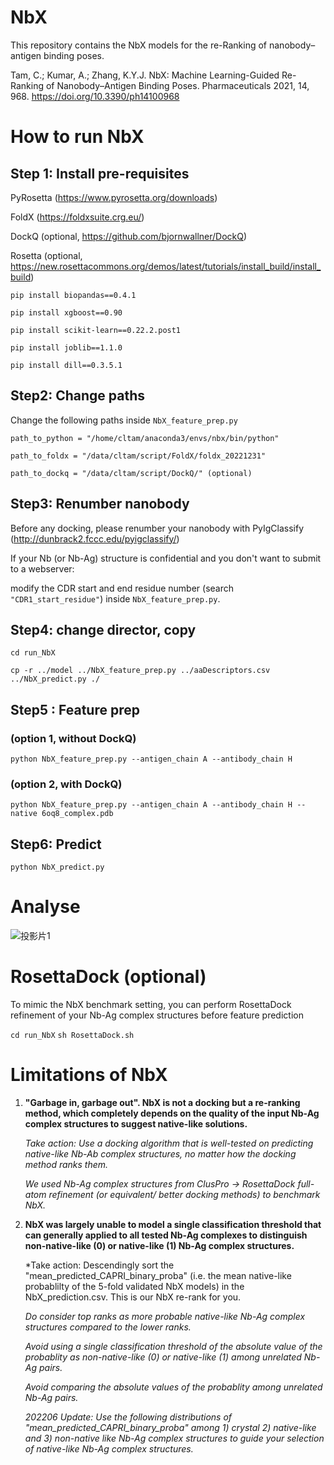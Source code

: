 # NbX
This repository contains the NbX models for the re-Ranking of nanobody–antigen binding poses.

Tam, C.; Kumar, A.; Zhang, K.Y.J. NbX: Machine Learning-Guided Re-Ranking of Nanobody–Antigen Binding Poses. Pharmaceuticals 2021, 14, 968. https://doi.org/10.3390/ph14100968

# How to run NbX

## Step 1: Install pre-requisites

PyRosetta (https://www.pyrosetta.org/downloads)

FoldX (https://foldxsuite.crg.eu/)

DockQ (optional, https://github.com/bjornwallner/DockQ)

Rosetta (optional, https://new.rosettacommons.org/demos/latest/tutorials/install_build/install_build)

`pip install biopandas==0.4.1`

`pip install xgboost==0.90`

`pip install scikit-learn==0.22.2.post1`

`pip install joblib==1.1.0`

`pip install dill==0.3.5.1`

## Step2: Change paths

Change the following paths inside `NbX_feature_prep.py`

`path_to_python = "/home/cltam/anaconda3/envs/nbx/bin/python"`

`path_to_foldx = "/data/cltam/script/FoldX/foldx_20221231"`

`path_to_dockq = "/data/cltam/script/DockQ/" (optional)`


## Step3: Renumber nanobody
Before any docking, please renumber your nanobody with PyIgClassify (http://dunbrack2.fccc.edu/pyigclassify/)

If your Nb (or Nb-Ag) structure is confidential and you don't want to submit to a webserver: 

modify the CDR start and end residue number (search `"CDR1_start_residue"`) inside `NbX_feature_prep.py`.


## Step4: change director, copy

`cd run_NbX`

`cp -r ../model ../NbX_feature_prep.py ../aaDescriptors.csv ../NbX_predict.py ./`


## Step5 : Feature prep

### (option 1,  without DockQ)

`python NbX_feature_prep.py --antigen_chain A --antibody_chain H`

### (option 2,  with DockQ)

`python NbX_feature_prep.py --antigen_chain A --antibody_chain H --native 6oq8_complex.pdb`


## Step6: Predict

`python NbX_predict.py`


# Analyse

![投影片1](https://user-images.githubusercontent.com/51283097/174423865-865a8b73-d382-4080-b080-8fa49e5b2a44.PNG)


# RosettaDock (optional)

To mimic the NbX benchmark setting, you can perform RosettaDock refinement of your Nb-Ag complex structures before feature prediction

`cd run_NbX`
`sh RosettaDock.sh`


# Limitations of NbX

1) **"Garbage in, garbage out". NbX is not a docking but a re-ranking method, which completely depends on the quality of the input Nb-Ag complex structures to suggest native-like solutions.**

    *Take action: Use a docking algorithm that is well-tested on predicting native-like Nb-Ab complex structures, no matter how the docking method ranks them.* 

    *We used Nb-Ag complex structures from ClusPro -> RosettaDock full-atom refinement (or equivalent/ better docking methods) to benchmark NbX.*

2) **NbX was largely unable to model a single classification threshold that can generally applied to all tested Nb-Ag complexes to distinguish non-native-like (0) or native-like (1) Nb-Ag complex structures.**


    *Take action: Descendingly sort the "mean_predicted_CAPRI_binary_proba" 
    (i.e. the mean native-like probablilty of the 5-fold validated NbX models) in the NbX_prediction.csv. This is our NbX re-rank for you.
    
    *Do consider top ranks as more probable native-like Nb-Ag complex structures compared to the lower ranks.*
    
    *Avoid using a single classification threshold of the absolute value of the probablity as non-native-like (0) or native-like (1) among unrelated Nb-Ag pairs.*
    
    *Avoid comparing the absolute values of the probablity among unrelated Nb-Ag pairs.*
    
    *202206 Update: Use the following distributions of "mean_predicted_CAPRI_binary_proba" among 1) crystal 2) native-like and 3) non-native like Nb-Ag complex      structures to guide your selection of native-like Nb-Ag complex structures.*
